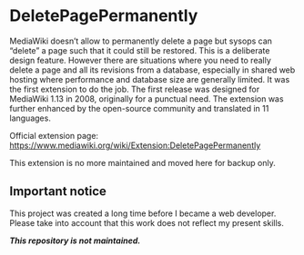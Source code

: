 # DeletePagePermanently
MediaWiki doesn’t allow to permanently delete a page but sysops can “delete” a page such that it could still be restored. This is a deliberate design feature. However there are situations where you need to really delete a page and all its revisions from a database, especially in shared web hosting where performance and database size are generally limited. It was the first extension to do the job.
The first release was designed for MediaWiki 1.13 in 2008, originally for a punctual need. The extension was further enhanced by the open-source community and translated in 11 languages.

Official extension page: https://www.mediawiki.org/wiki/Extension:DeletePagePermanently

This extension is no more maintained and moved here for backup only.

## Important notice

This project was created a long time before I became a web developer. Please take into account that this work does not reflect my present skills.

**_This repository is not maintained._**

